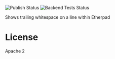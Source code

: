 ![Publish Status](https://github.com/ether/ep_show_whitespace/workflows/Node.js%20Package/badge.svg) ![Backend Tests Status](https://github.com/ether/ep_show_whitespace/workflows/Backend%20tests/badge.svg)

Shows trailing whitespace on a line within Etherpad 

# License

Apache 2
